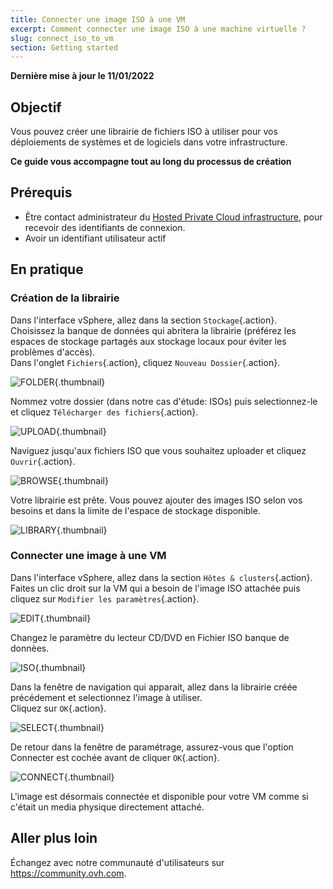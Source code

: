 ```yaml
---
title: Connecter une image ISO à une VM
excerpt: Comment connecter une image ISO à une machine virtuelle ?
slug: connect_iso_to_vm
section: Getting started
---
```


**Dernière mise à jour le 11/01/2022**

## Objectif

Vous pouvez créer une librairie de fichiers ISO à utiliser pour vos déploiements de systèmes et de logiciels dans votre infrastructure.

**Ce guide vous accompagne tout au long du processus de création**


## Prérequis

- Être contact administrateur du [Hosted Private Cloud infrastructure](https://www.ovhcloud.com/fr/enterprise/products/hosted-private-cloud/), pour recevoir des identifiants de connexion.
- Avoir un identifiant utilisateur actif

## En pratique

### Création de la librairie

Dans l'interface vSphere, allez dans la section `Stockage`{.action}.<br>
Choisissez la banque de données qui abritera la librairie (préférez les espaces de stockage partagés aux stockage locaux pour éviter les problèmes d'accès).<br>
Dans l'onglet `Fichiers`{.action}, cliquez `Nouveau Dossier`{.action}.

![FOLDER](images/en01newfolder.png){.thumbnail}


Nommez votre dossier (dans notre cas d'étude: ISOs) puis selectionnez-le et cliquez `Télécharger des fichiers`{.action}.

![UPLOAD](images/en02upload.png){.thumbnail}


Naviguez jusqu'aux fichiers ISO que vous souhaitez uploader et cliquez `Ouvrir`{.action}.

![BROWSE](images/en03browse.png){.thumbnail}


Votre librairie est prête. Vous pouvez ajouter des images ISO selon vos besoins et dans la limite de l'espace de stockage disponible.

![LIBRARY](images/en04library.png){.thumbnail}


### Connecter une image à une VM

Dans l'interface vSphere, allez dans la section `Hôtes & clusters`{.action}.<br>
Faites un clic droit sur la VM qui a besoin de l'image ISO attachée puis cliquez sur `Modifier les paramètres`{.action}.<br>

![EDIT](images/en05edit.png){.thumbnail}


Changez le paramètre du lecteur CD/DVD en Fichier ISO banque de donnèes.

![ISO](images/en06dataiso.png){.thumbnail}


Dans la fenêtre de navigation qui apparait, allez dans la librairie créée précédement et selectionnez l'image à utiliser.<br>
Cliquez sur `OK`{.action}.

![SELECT](images/en07choose.png){.thumbnail}

De retour dans la fenêtre de paramétrage, assurez-vous que l'option Connecter est cochée avant de cliquer `OK`{.action}.

![CONNECT](images/en08connect.png){.thumbnail}


L'image est désormais connectée et disponible pour votre VM comme si c'était un media physique directement attaché.


## Aller plus loin

Échangez avec notre communauté d'utilisateurs sur <https://community.ovh.com>.
